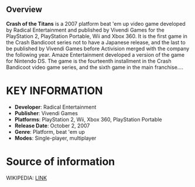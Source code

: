 ## Overview

**Crash of the Titans** is a 2007 platform beat 'em up video game developed by Radical Entertainment and published by Vivendi Games for the PlayStation 2, PlayStation Portable, Wii and Xbox 360. It is the first game in the Crash Bandicoot series not to have a Japanese release, and the last to be published by Vivendi Games before Activision merged with the company the following year. Amaze Entertainment developed a version of the game for Nintendo DS. The game is the fourteenth installment in the Crash Bandicoot video game series, and the sixth game in the main franchise....
# KEY INFORMATION

- **Developer**: Radical Entertainment
- **Publisher**: Vivendi Games
- **Platforms**: PlayStation 2, Wii, Xbox 360, PlayStation Portable
- **Release Date**: October 2, 2007
- **Genre**: Platform, beat 'em up
- **Modes**: Single-player, multiplayer
# Source of information
 WIKIPEDIA: [LINK](https://en.wikipedia.org/wiki/Crash_of_the_Titans)